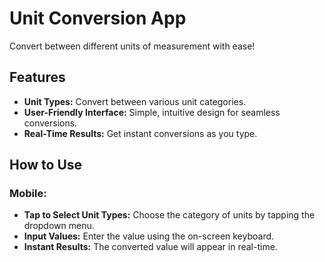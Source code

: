 # Unit Conversion App

Convert between different units of measurement with ease!

## Features

- **Unit Types:** Convert between various unit categories.
- **User-Friendly Interface:** Simple, intuitive design for seamless conversions.
- **Real-Time Results:** Get instant conversions as you type.

## How to Use

### Mobile:
- **Tap to Select Unit Types:** Choose the category of units by tapping the dropdown menu.
- **Input Values:** Enter the value using the on-screen keyboard.
- **Instant Results:** The converted value will appear in real-time.
